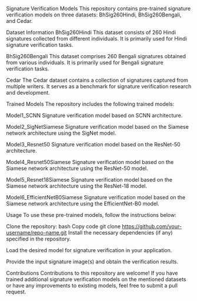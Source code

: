 Signature Verification Models
This repository contains pre-trained signature verification models on three datasets: BhSig260Hindi, BhSig260Bengali, and Cedar.

Dataset Information
BhSig260Hindi
This dataset consists of 260 Hindi signatures collected from different individuals. It is primarily used for Hindi signature verification tasks.

BhSig260Bengali
This dataset comprises 260 Bengali signatures obtained from various individuals. It is primarily used for Bengali signature verification tasks.

Cedar
The Cedar dataset contains a collection of signatures captured from multiple writers. It serves as a benchmark for signature verification research and development.

Trained Models
The repository includes the following trained models:

Model1_SCNN
Signature verification model based on SCNN architecture.

Model2_SigNetSiamese
Signature verification model based on the Siamese network architecture using the SigNet model.

Model3_Resnet50
Signature verification model based on the ResNet-50 architecture.

Model4_Resnet50Siamese
Signature verification model based on the Siamese network architecture using the ResNet-50 model.

Model5_Resnet18Siamese
Signature verification model based on the Siamese network architecture using the ResNet-18 model.

Model6_EfficientNetB0Siamese
Signature verification model based on the Siamese network architecture using the EfficientNet-B0 model.

Usage
To use these pre-trained models, follow the instructions below:

Clone the repository:
bash
Copy code
git clone https://github.com/your-username/repo-name.git
Install the necessary dependencies (if any) specified in the repository.

Load the desired model for signature verification in your application.

Provide the input signature image(s) and obtain the verification results.

Contributions
Contributions to this repository are welcome! If you have trained additional signature verification models on the mentioned datasets or have any improvements to existing models, feel free to submit a pull request.
